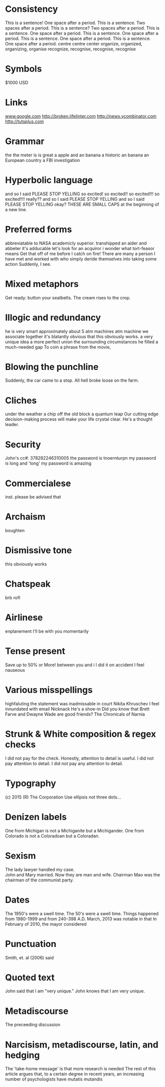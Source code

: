 # Consistency
This is a sentence! One space after a period.
This is a sentence.  Two spaces after a period. 
This is a sentence?  Two spaces after a period. 
This is a sentence. One space after a period.
This is a sentence. One space after a period.
This is a sentence. One space after a period.
This is a sentence. One space after a period.
centre centre center
organize, organized, organizing, organise
recognize, recognise, recognise, recognise

# Symbols
$1000 USD

# Links
www.google.com
http://broken.lifelinter.com
http://news.ycombinator.com
http://tutsplus.com

# Grammar
the the meter is is great
a apple and an banana
a historic
an banana
an European country
a FBI investigation

# Hyperbolic language
and so I said PLEASE STOP YELLING
so excited!
so excited!!
so excited!!!
so excited!!!!
really??
and so I said PLEASE STOP YELLING
and so I said PLEASE STOP YELLING okay?
THESE ARE SMALL CAPS at the beginning of a new line.

# Preferred forms
abbreviatable to NASA
academicly superior.
transhipped
an aider and abbeter
it's adducable
let's look for an acquiror
i wonder what tort-feasor means
Get that off of me before I catch on fire!
There are many a person I have met and worked with who simply deride themselves into taking some action
Suddenly, I see.

# Mixed metaphors
Get ready: button your seatbelts.
The cream rises to the crop.

# Illogic and redundancy
he is very smart
approximately about 5 atm machines
atm machine
we associate together
it's blatantly obvious that this obviously works.
a very unique idea
a more perfect union
the surrounding circumstances
he filled a much-needed gap
To coin a phrase from the movie,

# Blowing the punchline
Suddenly, the car came to a stop.
All hell broke loose on the farm.

# Cliches
under the weather
a chip off the old block
a quantum leap
Our cutting edge decision-making process will make your life crystal clear.
He's a thought leader.

# Security
John's cc#:
378282246310005
the password is tnoernturpn
my password is long and 'long'
my password is amazing

# Commercialese
inst.
please be advised that

# Archaism
boughten

# Dismissive tone
this obviously works

# Chatspeak
brb
rofl

# Airlinese
enplanement
I'll be with you momentarily

# Tense present
Save up to 50% or More!
between you and i
I did it on accident
I feel nauseous

# Various misspellings
highfaluting
the statement was inadmissable in court
Nikita Khruschev
I feel innundated with email
Nicknack
He's a shoe-in
Did you know that Brett Farve and Dwayne Wade are good friends?
The Chronicals of Narnia

# Strunk & White composition & regex checks
I did not pay for the check. Honestly, attention to detail is useful.
I did not pay attention to detail.
I did not pay any attention to detail.

# Typography
(c) 2015
(R) The Corporation
Use ellipsis not three dots...

# Denizen labels
One from Michigan is not a Michiganite but a Michigander.
One from Colorado is not a Coloradoan but a Coloradan.

# Sexism
The lady lawyer handled my case.  
John and Mary married. Now they are man and wife.
Chairman Mao was the chairman of the communist party. 

# Dates
The 1950's were a swell time.
The 50's were a swell time.
Things happened from 1980-1999 and from 240-398 A.D.
March, 2013 was notable in that
In February of 2010, the mayor considered

# Punctuation
Smith, et. al (2006) said

# Quoted text
John said that I am "very unique."
John knows that I am very unique.

# Metadiscourse
The preceeding discussion

# Narcisism, metadiscourse, latin, and hedging
The 'take-home message' is that
more research is needed 
The rest of this article argues that, to a certain degree
in recent years, an increasing number of psychologists have 
mutatis mutandis
